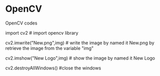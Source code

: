 # OpenCV
OpenCV codes 

import cv2 # import opencv library

cv2.imwrite("New.png",img) # write the image by named it New.png by retrieve the image from the variable "img"

cv2.imshow("New Logo",img) # show the image by named it New Logo

cv2.destroyAllWindows() #close the windows
